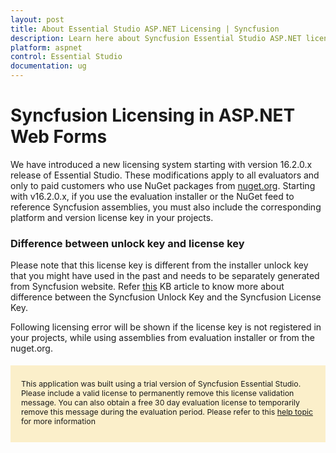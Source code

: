 ```yaml
---
layout: post
title: About Essential Studio ASP.NET Licensing | Syncfusion
description: Learn here about Syncfusion Essential Studio ASP.NET license key, how to generate the license key, how to register the license key, and more details.
platform: aspnet
control: Essential Studio
documentation: ug
---
```


<style>
#license {
    font-size: .88em!important;
margin-top: 1.5em;     margin-bottom: 1.5em;
    background-color: #fbefca;
    padding: 10px 17px 14px;
}
</style>

# Syncfusion Licensing in ASP.NET Web Forms

We have introduced a new licensing system starting with version 16.2.0.x release of Essential Studio. These modifications apply to all evaluators and only to paid customers who use NuGet packages from [nuget.org](https://www.nuget.org/). Starting with v16.2.0.x, if you use the evaluation installer or the NuGet feed to reference Syncfusion assemblies, you must also include the corresponding platform and version license key in your projects.

### Difference between unlock key and license key

Please note that this license key is different from the installer unlock key that you might have used in the past and needs to be separately generated from Syncfusion website. Refer [this](https://www.syncfusion.com/kb/8950/difference-between-the-unlock-key-and-licensing-key) KB article to know more about difference between the Syncfusion Unlock Key and the Syncfusion License Key.

Following licensing error will be shown if the license key is not registered in your projects, while using assemblies from evaluation installer or from the nuget.org.

<div id="license">

This application was built using a trial version of Syncfusion Essential Studio. Please include a valid license to permanently remove this license validation message. You can also obtain a free 30 day evaluation license to temporarily remove this message during the evaluation period. Please refer to this <a href="/common/essential-studio/licensing/license-key">help topic</a> for more information 

</div>
